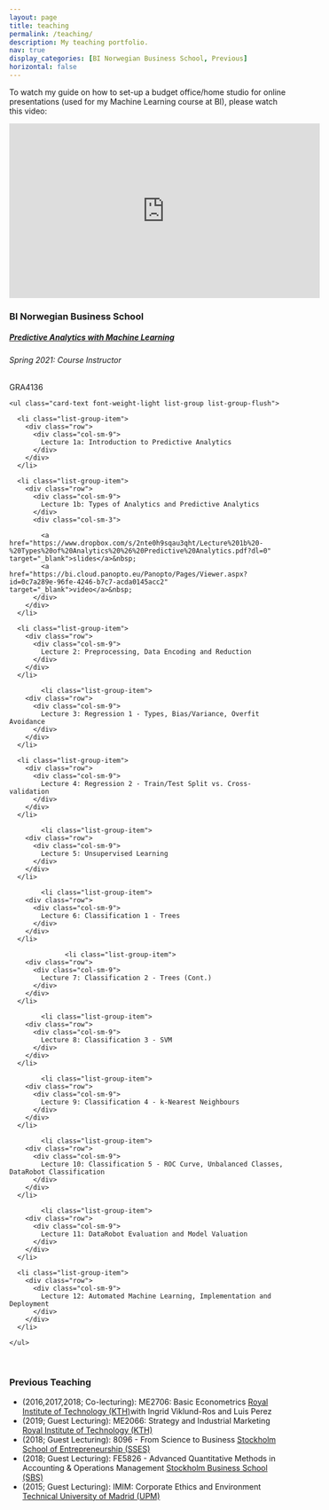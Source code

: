 ```yaml
---
layout: page
title: teaching
permalink: /teaching/
description: My teaching portfolio.
nav: true
display_categories: [BI Norwegian Business School, Previous]
horizontal: false
---
```


To watch my guide on how to set-up a budget office/home studio for online presentations (used for my Machine Learning course at BI), please watch this video:
<iframe width="560" height="315" src="https://www.youtube.com/embed/9hWb2iQRZCk" title="YouTube video player" frameborder="0" allow="accelerometer; autoplay; clipboard-write; encrypted-media; gyroscope; picture-in-picture" allowfullscreen></iframe>

<html>

  <head>
    <meta charset="utf-8">
<meta name="viewport" content="width=device-width, initial-scale=1, shrink-to-fit=no">
<meta http-equiv="X-UA-Compatible" content="IE=edge">

<title>Ed Saiedi | teaching</title>
<meta name="description" content="Assistant Professor @ BI">

<!-- Bootstrap & MDB -->
<link href="https://stackpath.bootstrapcdn.com/bootstrap/4.5.2/css/bootstrap.min.css" rel="stylesheet" integrity="sha512-MoRNloxbStBcD8z3M/2BmnT+rg4IsMxPkXaGh2zD6LGNNFE80W3onsAhRcMAMrSoyWL9xD7Ert0men7vR8LUZg==" crossorigin="anonymous">
<link rel="stylesheet" href="https://cdnjs.cloudflare.com/ajax/libs/mdbootstrap/4.19.1/css/mdb.min.css" integrity="sha512-RO38pBRxYH3SoOprtPTD86JFOclM51/XTIdEPh5j8sj4tp8jmQIx26twG52UaLi//hQldfrh7e51WzP9wuP32Q==" crossorigin="anonymous" />

<!-- Fonts & Icons -->
<link rel="stylesheet" href="https://cdnjs.cloudflare.com/ajax/libs/font-awesome/5.14.0/css/all.min.css"  integrity="sha512-1PKOgIY59xJ8Co8+NE6FZ+LOAZKjy+KY8iq0G4B3CyeY6wYHN3yt9PW0XpSriVlkMXe40PTKnXrLnZ9+fkDaog==" crossorigin="anonymous">
<link rel="stylesheet" href="https://cdnjs.cloudflare.com/ajax/libs/academicons/1.9.0/css/academicons.min.css" integrity="sha512-W4yqoT1+8NLkinBLBZko+dFB2ZbHsYLDdr50VElllRcNt2Q4/GSs6u71UHKxB7S6JEMCp5Ve4xjh3eGQl/HRvg==" crossorigin="anonymous">
<link rel="stylesheet" type="text/css" href="https://fonts.googleapis.com/css?family=Roboto:300,400,500,700|Roboto+Slab:100,300,400,500,700|Material+Icons">

<!-- Styles -->
<link rel="shortcut icon" href="/~mshediva/assets/img/favicon.ico">
<link rel="stylesheet" href="/~mshediva/assets/css/main.css">

<link rel="canonical" href="/~mshediva/teaching/">

<!-- Open Graph -->

<meta property="og:site_name" content="PhD student in Machine Learning @ CMU" />
<meta property="og:type" content="object" />
<meta property="og:title" content="" />
<meta property="og:url" content="https://www.cs.cmu.edu/~mshediva/teaching/" />
<meta property="og:description" content="teaching" />
<meta property="og:image" content="" />

  <article>
    <h3 id="bi-business-school">BI Norwegian Business School</h3>

<div class="card class mt-3">
  <div class="p-3">
    <div class="row">
      <div class="col-sm-10">
        <h5 class="card-title"><a href="https://programmeinfo.bi.no/en/course/GRA-4136/2022-spring" target="_blank">Predictive Analytics with Machine Learning</a></h5>
        <h6 class="card-subtitle font-italic">Spring 2021: Course Instructor</h6>
      </div>
      <div class="col-sm-2 text-sm-right">
        <span class="badge badge-primary">
          GRA4136
        </span>
      </div>
    </div>
    
    <ul class="card-text font-weight-light list-group list-group-flush">
      
      <li class="list-group-item">
        <div class="row">
          <div class="col-sm-9">
            Lecture 1a: Introduction to Predictive Analytics 
          </div>
        </div>
      </li>

      <li class="list-group-item">
        <div class="row">
          <div class="col-sm-9">
            Lecture 1b: Types of Analytics and Predictive Analytics
          </div>
          <div class="col-sm-3">
            
            <a href="https://www.dropbox.com/s/2nte0h9sqau3qht/Lecture%201b%20-%20Types%20of%20Analytics%20%26%20Predictive%20Analytics.pdf?dl=0" target="_blank">slides</a>&nbsp;
            <a href="https://bi.cloud.panopto.eu/Panopto/Pages/Viewer.aspx?id=0c7a289e-96fe-4246-b7c7-acda0145acc2" target="_blank">video</a>&nbsp;
          </div>
        </div>
      </li>
      
      <li class="list-group-item">
        <div class="row">
          <div class="col-sm-9">
            Lecture 2: Preprocessing, Data Encoding and Reduction
          </div>
        </div>
      </li>

            <li class="list-group-item">
        <div class="row">
          <div class="col-sm-9">
            Lecture 3: Regression 1 - Types, Bias/Variance, Overfit Avoidance
          </div>
        </div>
      </li>
      
      <li class="list-group-item">
        <div class="row">
          <div class="col-sm-9">
            Lecture 4: Regression 2 - Train/Test Split vs. Cross-validation
          </div>
        </div>
      </li>

            <li class="list-group-item">
        <div class="row">
          <div class="col-sm-9">
            Lecture 5: Unsupervised Learning
          </div>
        </div>
      </li>

            <li class="list-group-item">
        <div class="row">
          <div class="col-sm-9">
            Lecture 6: Classification 1 - Trees 
          </div>
        </div>
      </li>

                  <li class="list-group-item">
        <div class="row">
          <div class="col-sm-9">
            Lecture 7: Classification 2 - Trees (Cont.)
          </div>
        </div>
      </li>

            <li class="list-group-item">
        <div class="row">
          <div class="col-sm-9">
            Lecture 8: Classification 3 - SVM
          </div>
        </div>
      </li>

            <li class="list-group-item">
        <div class="row">
          <div class="col-sm-9">
            Lecture 9: Classification 4 - k-Nearest Neighbours
          </div>
        </div>
      </li>

            <li class="list-group-item">
        <div class="row">
          <div class="col-sm-9">
            Lecture 10: Classification 5 - ROC Curve, Unbalanced Classes, DataRobot Classification
          </div>
        </div>
      </li>

            <li class="list-group-item">
        <div class="row">
          <div class="col-sm-9">
            Lecture 11: DataRobot Evaluation and Model Valuation
          </div>
        </div>
      </li>

      <li class="list-group-item">
        <div class="row">
          <div class="col-sm-9">
            Lecture 12: Automated Machine Learning, Implementation and Deployment
          </div>
        </div>
      </li>
      
    </ul>
    
  </div>
</div>

<p> <p>
<br>

<h3 id="Prior-teaching">Previous Teaching</h3>

<ul>
  <li>(2016,2017,2018; Co-lecturing): ME2706: Basic Econometrics <a href="https://www.kth.se/student/kurser/kurs/ME2706?l=en" target="\_blank">Royal Institute of Technology (KTH)</a>with Ingrid Viklund-Ros and Luis Perez </li>
  <li>(2019; Guest Lecturing): ME2066: Strategy and Industrial Marketing <a href="https://www.kth.se/student/kurser/kurs/ME2066?l=en" target="\_blank">Royal Institute of Technology (KTH)</a></li>
  <li>(2018; Guest Lecturing): 8096 - From Science to Business <a href="https://pcw.hhs.se/course/8096" target="\_blank">Stockholm School of Entrepreneurship (SSES)</a></li>
  <li>(2018; Guest Lecturing): FE5826 - Advanced Quantitative Methods in Accounting & Operations Management <a href="https://www.su.se/english/search-courses-and-programmes/fe5826-1.493353" target="\_blank">Stockholm Business School (SBS)</a></li>
  <li>(2015; Guest Lecturing): IMIM: Corporate Ethics and Environment <a href="https://www.su.se/english/search-courses-and-programmes/fe5826-1.493353" target="\_blank">Technical University of Madrid (UPM)</a></li>
</ul>

  <!-- Load Core and Bootstrap JS -->
<script src="https://code.jquery.com/jquery-3.5.1.slim.min.js" integrity="sha512-/DXTXr6nQodMUiq+IUJYCt2PPOUjrHJ9wFrqpJ3XkgPNOZVfMok7cRw6CSxyCQxXn6ozlESsSh1/sMCTF1rL/g==" crossorigin="anonymous"></script>
<script src="https://cdnjs.cloudflare.com/ajax/libs/popper.js/2.4.4/umd/popper.min.js" integrity="sha512-eUQ9hGdLjBjY3F41CScH3UX+4JDSI9zXeroz7hJ+RteoCaY+GP/LDoM8AO+Pt+DRFw3nXqsjh9Zsts8hnYv8/A==" crossorigin="anonymous"></script>
<script src="https://stackpath.bootstrapcdn.com/bootstrap/4.5.2/js/bootstrap.min.js" integrity="sha512-M5KW3ztuIICmVIhjSqXe01oV2bpe248gOxqmlcYrEzAvws7Pw3z6BK0iGbrwvdrUQUhi3eXgtxp5I8PDo9YfjQ==" crossorigin="anonymous"></script>
<script src="https://cdnjs.cloudflare.com/ajax/libs/mdbootstrap/4.19.1/js/mdb.min.js"  integrity="sha512-Mug9KHKmroQFMLm93zGrjhibM2z2Obg9l6qFG2qKjXEXkMp/VDkI4uju9m4QKPjWSwQ6O2qzZEnJDEeCw0Blcw==" crossorigin="anonymous"></script>

<!-- Load Common JS -->
<script src="/~mshediva/assets/js/common.js"></script>
<script async defer src="https://buttons.github.io/buttons.js"></script>
<script async defer src="https://connect.facebook.net/en_US/sdk.js"></script>

<!-- Code Syntax Highlighting -->
<link rel="stylesheet" href="https://gitcdn.link/repo/jwarby/jekyll-pygments-themes/master/github.css" />


<!-- Load KaTeX -->
<link rel="stylesheet" href="https://cdnjs.cloudflare.com/ajax/libs/KaTeX/0.12.0/katex.min.css" integrity="sha512-h7nl+xz8wgDlNM4NqKEM4F1NkIRS17M9+uJwIGwuo8vGqIl4BhuCKdxjWEINm+xyrUjNCnK5dCrhM0sj+wTIXw==" crossorigin="anonymous" />
<script src="https://cdnjs.cloudflare.com/ajax/libs/KaTeX/0.12.0/katex.min.js" integrity="sha512-/CMIhXiDA3m2c9kzRyd97MTb3MC6OVnx4TElQ7fkkoRghwDf6gi41gaT1PwF270W6+J60uTmwgeRpNpJdRV6sg==" crossorigin="anonymous"></script>
<script src="/~mshediva/assets/js/katex.js"></script>



<!-- Load Mansory & imagesLoaded -->
<script src="https://cdnjs.cloudflare.com/ajax/libs/masonry/4.2.2/masonry.pkgd.min.js" integrity="" crossorigin="anonymous"></script>
<script src="https://unpkg.com/imagesloaded@4/imagesloaded.pkgd.min.js"></script>

<!-- Project Cards Layout -->
<script type="text/javascript">
  // Init Masonry
  var $grid = $('.grid').masonry({
    gutter: 10,
    horizontalOrder: true,
    itemSelector: '.grid-item',
  });
  // layout Masonry after each image loads
  $grid.imagesLoaded().progress( function() {
    $grid.masonry('layout');
  });
</script>


